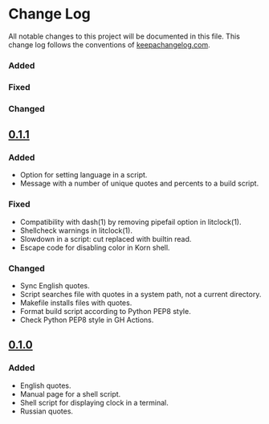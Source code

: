 # Change Log

All notable changes to this project will be documented in this file. This
change log follows the conventions of
[keepachangelog.com](https://keepachangelog.com/).

[Unreleased]: https://github.com/ligurio/litclock/compare/0.1.1...HEAD

### Added

### Fixed

### Changed

## [0.1.1]

[0.1.1]: https://github.com/ligurio/litclock/compare/0.1.0...0.1.1

### Added

- Option for setting language in a script.
- Message with a number of unique quotes and percents to a build script.

### Fixed

- Compatibility with dash(1) by removing  pipefail option in litclock(1).
- Shellcheck warnings in litclock(1).
- Slowdown in a script: cut replaced with builtin read.
- Escape code for disabling color in Korn shell.

### Changed

- Sync English quotes.
- Script searches file with quotes in a system path, not a current directory.
- Makefile installs files with quotes.
- Format build script according to Python PEP8 style.
- Check Python PEP8 style in GH Actions.

## [0.1.0]

[0.1.0]: https://github.com/ligurio/litclock/compare/9936c762...0.1.0

### Added

- English quotes.
- Manual page for a shell script.
- Shell script for displaying clock in a terminal.
- Russian quotes.
